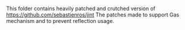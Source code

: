 This folder contains heavily patched and crutched version of https://github.com/sebastienros/jint
The patches made to support Gas mechanism and to prevent reflection usage.
